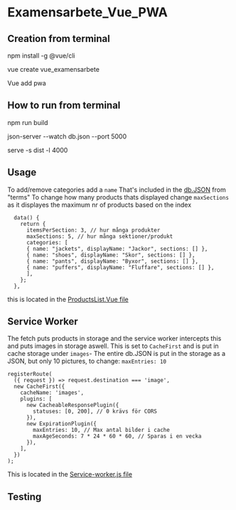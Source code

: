 # Examensarbete_Vue_PWA
## Creation from terminal
npm install -g @vue/cli

vue create vue_examensarbete

Vue add pwa
## How to run from terminal
npm run build

json-server --watch db.json --port 5000

serve -s dist -l 4000
## Usage
To add/remove categories add a `name` That's included in the [db.JSON](/vue_examansarbete/src/db.JSON) from "terms" 
To change how many products thats displayed change `maxSections` as it displayes the maximum nr of products based on the index
```
  data() {
    return {
      itemsPerSection: 3, // hur många produkter 
      maxSections: 5, // hur många sektioner/produkt
      categories: [
      { name: "jackets", displayName: "Jackor", sections: [] },
      { name: "shoes", displayName: "Skor", sections: [] },
      { name: "pants", displayName: "Byxor", sections: [] },
      { name: "puffers", displayName: "Fluffare", sections: [] },
      ],
    };
  },
```
this is located in the [ProductsList.Vue file](/vue_examansarbete/src/components/ProductsList.vue)

## Service Worker
The fetch puts products in storage and the service worker intercepts this and puts images in storage aswell.
This is set to `CacheFirst` and is put in cache storage under `images`-
The entire db.JSON is put in the storage as a JSON, but only 10 pictures, to change: `maxEntries: 10`
```
registerRoute(
  ({ request }) => request.destination === 'image',
  new CacheFirst({
    cacheName: 'images',
    plugins: [
      new CacheableResponsePlugin({
        statuses: [0, 200], // 0 krävs för CORS
      }),
      new ExpirationPlugin({
        maxEntries: 10, // Max antal bilder i cache
        maxAgeSeconds: 7 * 24 * 60 * 60, // Sparas i en vecka
      }),
    ],
  })
);
```
This is located in the [Service-worker.js file](/vue_examansarbete/service-worker.js)

## Testing

